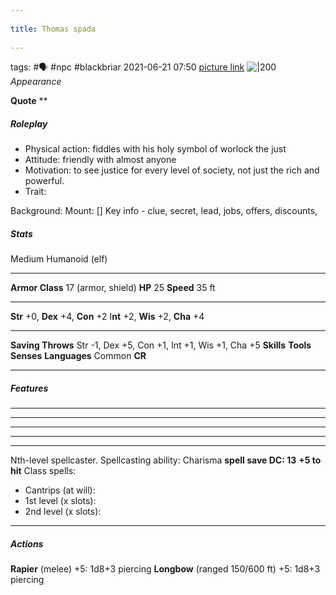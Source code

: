 --- 
title: Thomas spada 
---
tags: #🗣  #npc #blackbriar 
2021-06-21
07:50
[picture link](https://cdn.discordapp.com/attachments/722137603473801356/844993087511461914/unknown.png)
![|200](https://cdn.discordapp.com/attachments/722137603473801356/844993087511461914/unknown.png)
*Appearance*

**Quote** **

##### Roleplay

-   Physical action: fiddles with his holy symbol of worlock the just
-   Attitude: friendly with almost anyone 
-   Motivation: to see justice for every level of society, not just the rich and powerful.
-   Trait: 

Background: 
Mount: []
Key info - clue, secret, lead, jobs, offers, discounts,
##### Stats
Medium Humanoid (elf)

---
**Armor Class** 17 (armor, shield)
**HP** 25
**Speed** 35 ft

---
**Str** +0, **Dex** +4, **Con** +2 I**nt** +2, **Wis** +2, **Cha** +4

---
**Saving Throws** Str -1, Dex +5, Con +1, Int +1, Wis +1, Cha +5
**Skills** 
**Tools** 
**Senses** 
**Languages** Common
**CR** 

---
##### Features
** ** 
** ** 
** ** 
** ** 
** **
Nth-level spellcaster. 
Spellcasting ability: Charisma 
**spell save DC: 13**
**+5 to hit** 
Class spells:  
- Cantrips (at will): 
- 1st level (x slots): 
- 2nd level (x slots): 

---
##### Actions
**Rapier** (melee) +5: 1d8+3 piercing
**Longbow** (ranged 150/600 ft) +5: 1d8+3 piercing
